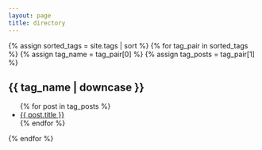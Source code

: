 ```yaml
---
layout: page
title: directory
---
```

<div id="item-wrapper">
  {% assign sorted_tags = site.tags | sort %}
  {% for tag_pair in sorted_tags %}
    {% assign tag_name = tag_pair[0] %}
    {% assign tag_posts = tag_pair[1] %}
    <div class="tag-item">
      <h2>{{ tag_name | downcase }}</h2>
      <ul>
        {% for post in tag_posts %}
          <li><a href="{{ post.url }}">{{ post.title }}</a></li>
        {% endfor %}
      </ul>
    </div>
  {% endfor %}
</div>
